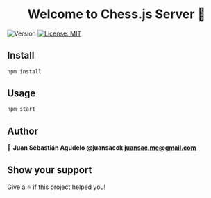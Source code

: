 <h1 align="center">Welcome to Chess.js Server 👋</h1>
<p>
  <img alt="Version" src="https://img.shields.io/badge/version-1.0.0-blue.svg?cacheSeconds=2592000" />
  <a href="#" target="_blank">
    <img alt="License: MIT" src="https://img.shields.io/badge/License-MIT-yellow.svg" />
  </a>
</p>

## Install

```sh
npm install
```

## Usage

```sh
npm start
```

## Author

👤 **Juan Sebastián Agudelo @juansacok <juansac.me@gmail.com>**


## Show your support

Give a ⭐️ if this project helped you!

